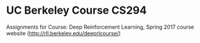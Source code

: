 # UC Berkeley Course CS294
Assignments for Course: Deep Reinforcement Learning, Spring 2017
course website (http://rll.berkeley.edu/deeprlcourse/)
